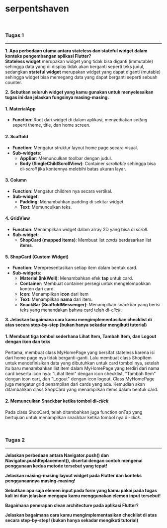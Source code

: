 # serpentshaven
<br>

### Tugas 1
---

**1. Apa perbedaan utama antara stateless dan stateful widget dalam konteks pengembangan aplikasi Flutter?**  
**Stateless widget** merupakan widget yang tidak bisa diganti (immutable) sehingga data yang di display tidak akan berganti seperti teks judul, sedangkan **stateful widget** merupakan widget yang dapat diganti (mutable) sehingga widget bisa memegang data yang dapat berganti seperti sebuah counter.

**2. Sebutkan seluruh widget yang kamu gunakan untuk menyelesaikan tugas ini dan jelaskan fungsinya masing-masing.**  

#### **1. MaterialApp**
- **Function**: Root dari widget di dalam aplikasi, menyediakan *setting* seperti theme, title, dan home screen.

#### 2. **Scaffold**
- **Function**: Mengatur struktur layout home page secara visual.
- **Sub-widgets**:
    - **AppBar**: Memunculkan toolbar dengan judul.
    - **Body (SingleChildScrollView)**: Container *scrollable* sehingga bisa di-*scroll* jika kontennya melebihi batas ukuran layar.

#### 3. **Column**
- **Function**: Mengatur children nya secara vertikal.
- **Sub-widget**: 
    - **Padding**: Menambahkan padding di sekitar widget.
    - **Text**: Memunculkan teks.

#### 4. **GridView**
- **Function**: Menampilkan widget dalam array 2D yang bisa di *scroll*.
- **Sub-widget**:
    - **ShopCard (mapped items)**: Membuat list *cards* berdasarkan list **items**.

#### 5. **ShopCard (Custom Widget)**
- **Function**: Merepresentasikan setiap item dalam bentuk card.
- **Sub-widgets**:
    - **Material (InkWell)**: Menambahkan efek **tap** untuk card.
    - **Container**: Membuat container persegi untuk mengelompokkan konten dari card.
    - **Icon**: Menampilkan **icon** dari item
    - **Text**: Menampilkan **nama** dari item.
    - **SnackBar (ScaffoldMessenger)**: Menampilkan snackbar yang berisi teks yang menandakan bahwa card telah di-*click*.

**3. Jelaskan bagaimana cara kamu mengimplementasikan checklist di atas secara step-by-step (bukan hanya sekadar mengikuti tutorial)**  
#### 1. **Membuat tiga tombol sederhana Lihat Item, Tambah Item, dan Logout dengan ikon dan teks**
Pertama, membuat class MyHomePage yang bersifat stateless karena isi dari home page nya tidak berganti-ganti. Lalu membuat class ShopItem untuk mendefinisikan data yang dibutuhkan untuk card tombol nya, setelah itu baru menambahkan list item dalam MyHomePage yang terdiri dari nama card beserta icon nya: "Lihat Item" dengan icon checklist, "Tambah Item" dengan icon cart, dan "Logout" dengan icon logout. Class MyHomePage juga mengatur grid penampilan dari cards yang ada. Kemudian akan ditambahkan class ShopCard yang menampilkan items dalam bentuk card.

#### 2. **Memunculkan Snackbar ketika tombol di-*click***
Pada class ShopCard, telah ditambahkan juga function onTap yang bertujuan untuk menampilkan snackbar ketika tombol nya di-*click*.

<br>

### Tugas 2
---
**Jelaskan perbedaan antara Navigator.push() dan Navigator.pushReplacement(), disertai dengan contoh mengenai penggunaan kedua metode tersebut yang tepat!**

**Jelaskan masing-masing layout widget pada Flutter dan konteks penggunaannya masing-masing!**

**Sebutkan apa saja elemen input pada form yang kamu pakai pada tugas kali ini dan jelaskan mengapa kamu menggunakan elemen input tersebut!**

**Bagaimana penerapan clean architecture pada aplikasi Flutter?**

**Jelaskan bagaimana cara kamu mengimplementasikan checklist di atas secara step-by-step! (bukan hanya sekadar mengikuti tutorial)**